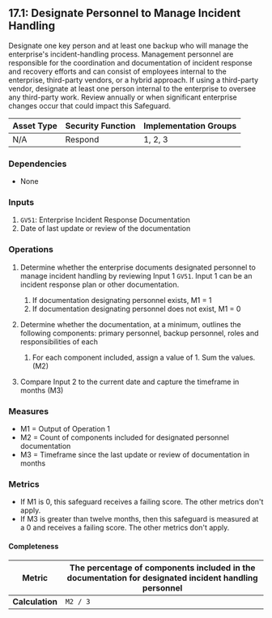 ## 17.1: Designate Personnel to Manage Incident Handling

Designate one key person and at least one backup who will manage the enterprise's incident-handling
process. Management personnel are responsible for the coordination and
documentation of incident response and recovery efforts and can consist
of employees internal to the enterprise, third-party vendors, or a
hybrid approach. If using a third-party vendor, designate at least one
person internal to the enterprise to oversee any third-party work.
Review annually or when significant enterprise changes occur that could
impact this Safeguard.

| Asset Type   | Security Function   | Implementation Groups |
| ------------ | ------------------- | --------------------- |
| N/A          | Respond             | 1, 2, 3               |

### Dependencies

-   None

### Inputs

1.  `GV51`: Enterprise Incident Response Documentation
2.  Date of last update or review of the documentation

### Operations

1.  Determine whether the enterprise documents designated personnel to manage incident handling by reviewing Input 1 `GV51`. Input 1 can be an incident response plan or other documentation.

    1.  If documentation designating personnel exists, M1 = 1
    2.  If documentation designating personnel does not exist, M1 = 0

2.  Determine whether the documentation, at a minimum, outlines the following components: primary personnel, backup personnel, roles and responsibilities of each

    1.  For each component included, assign a value of 1. Sum the values. (M2)

3.  Compare Input 2 to the current date and capture the timeframe in months (M3)

### Measures

-   M1 = Output of Operation 1
-   M2 = Count of components included for designated personnel
    documentation
-   M3 = Timeframe since the last update or review of documentation in
    months

### Metrics

-   If M1 is 0, this safeguard receives a failing score. The other
    metrics don\'t apply.
-   If M3 is greater than twelve months, then this safeguard is measured
    at a 0 and receives a failing score. The other metrics don\'t apply.

#### Completeness

| **Metric**      | The percentage of components included in the documentation for designated incident handling personnel |
|-----------------|--------------------------------------------------------------------------------------------------|
| **Calculation** | `M2 / 3`                                                                                  |
